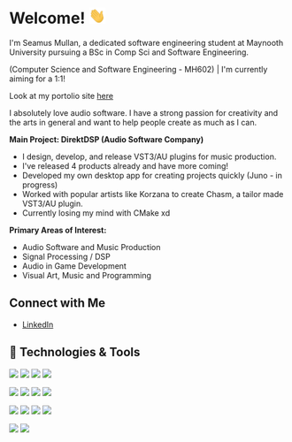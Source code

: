 <!-- [![Header](https://raw.githubusercontent.com/SeamusMullan/SeamusMullan/master/readme_header.png "Header")](https://) -->

# Welcome! <img src="https://github.com/SeamusMullan/SeamusMullan/blob/main/wave.gif?raw=true" width="30px">

I'm Seamus Mullan, a dedicated software engineering student at Maynooth University pursuing a BSc in Comp Sci and Software Engineering.

(Computer Science and Software Engineering - MH602) | I'm currently aiming for a 1:1!

Look at my portolio site [here](https://portfolio.direktdsp.com)


I absolutely love audio software. I have a strong passion for creativity and the arts in general and want to help people create as much as I can.

**Main Project: DirektDSP (Audio Software Company)**
  - I design, develop, and release VST3/AU plugins for music production.
  - I've released 4 products already and have more coming!
  - Developed my own desktop app for creating projects quickly (Juno - in progress)
  - Worked with popular artists like Korzana to create Chasm, a tailor made VST3/AU plugin.
  - Currently losing my mind with CMake xd

**Primary Areas of Interest:**
  - Audio Software and Music Production
  - Signal Processing / DSP
  - Audio in Game Development
  - Visual Art, Music and Programming
  
## Connect with Me
- [LinkedIn](https://www.linkedin.com/in/seamusmullan/)

## 🔧 Technologies & Tools
![](https://img.shields.io/badge/Language-C++-informational?style=for-the-badge&color=2bbc8a)
![](https://img.shields.io/badge/Language-Python-informational?style=for-the-badge&color=2bbc8a)
![](https://img.shields.io/badge/Language-Java-informational?style=for-the-badge&color=2bbc8a)
![](https://img.shields.io/badge/Language-Javscript%2FTypeScript-informational?style=for-the-badge&color=2bbc8a)

![](https://img.shields.io/badge/Framework-JUCE-blueviolet?style=for-the-badge)
![](https://img.shields.io/badge/Skill-Figma-blueviolet?style=for-the-badge)
![](https://img.shields.io/badge/Skill-Photoshop-blueviolet?style=for-the-badge)
![](https://img.shields.io/badge/Skill-Blender-blueviolet?style=for-the-badge)


![](https://img.shields.io/badge/Tool-Git%20&%20GitHub-lightblue?style=for-the-badge)
![](https://img.shields.io/badge/Tool-Visual%20Studio%20Code-lightblue?style=for-the-badge)
![](https://img.shields.io/badge/Tool-CMake-lightblue?style=for-the-badge)
![](https://img.shields.io/badge/Tool-CI%2FCD-lightblue?style=for-the-badge)

![](https://img.shields.io/badge/DAW-Ableton-ffffff?style=for-the-badge)
![](https://img.shields.io/badge/DAW-FL_Studio-ffffff?style=for-the-badge)

